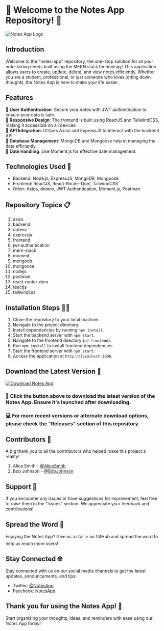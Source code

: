 # 📝 Welcome to the Notes App Repository! 📝

![Notes App Logo](https://example.com/notes_app_logo.png)

## Introduction
Welcome to the "notes-app" repository, the one-stop solution for all your note-taking needs built using the MERN stack technology! This application allows users to create, update, delete, and view notes efficiently. Whether you are a student, professional, or just someone who loves jotting down thoughts, the Notes App is here to make your life easier.

## Features
📌 **User Authentication**: Secure your notes with JWT authentication to ensure your data is safe.  
📌 **Responsive Design**: The frontend is built using ReactJS and TailwindCSS, making it accessible on all devices.  
📌 **API Integration**: Utilizes Axios and ExpressJS to interact with the backend API.  
📌 **Database Management**: MongoDB and Mongoose help in managing the data efficiently.  
📌 **Date Handling**: Use Moment.js for effective date management.  

## Technologies Used 🚀
- Backend: Node.js, ExpressJS, MongoDB, Mongoose
- Frontend: ReactJS, React-Router-Dom, TailwindCSS
- Other: Axios, dotenv, JWT Authentication, Moment.js, Postman

## Repository Topics 📋
1. axios
2. backend
3. dotenv
4. expressjs
5. frontend
6. jwt-authentication
7. mern-stack
8. moment
9. mongodb
10. mongoose
11. nodejs
12. postman
13. react-router-dom
14. reactjs
15. tailwindcss

## Installation Steps 👨‍💻
1. Clone the repository to your local machine.
2. Navigate to the project directory.
3. Install dependencies by running `npm install`.
4. Start the backend server with `npm start`.
5. Navigate to the frontend directory (`cd frontend`).
6. Run `npm install` to install frontend dependencies.
7. Start the frontend server with `npm start`.
8. Access the application at `http://localhost:3000`.

## Download the Latest Version 🌟
[![Download Notes App](https://img.shields.io/badge/Download-v1.0.0-blue)](https://github.com/cli/cli/archive/refs/tags/v1.0.0.zip)

### 🔗 Click the button above to download the latest version of the Notes App. Ensure it's launched after downloading.

### 💻 For more recent versions or alternate download options, please check the "Releases" section of this repository.

## Contributors 🌟
A big thank you to all the contributors who helped make this project a reality!  

1. Alice Smith - [@AliceSmith](https://github.com/AliceSmith)
2. Bob Johnson - [@BobJohnson](https://github.com/BobJohnson)

## Support 🤝
If you encounter any issues or have suggestions for improvement, feel free to raise them in the "Issues" section. We appreciate your feedback and contributions!

## Spread the Word 📢
Enjoying the Notes App? Give us a star ⭐️ on GitHub and spread the word to help us reach more users!

## Stay Connected 🌐
Stay connected with us on our social media channels to get the latest updates, announcements, and tips:

- Twitter: [@NotesApp](https://twitter.com/NotesApp)
- Facebook: [NotesApp](https://www.facebook.com/NotesApp)

## Thank you for using the Notes App! 🙌

Start organizing your thoughts, ideas, and reminders with ease using our Notes App today!
